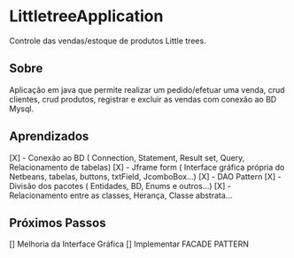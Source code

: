 # LittletreeApplication
Controle das vendas/estoque de produtos Little trees.

## Sobre ##
Aplicação em java que permite realizar um pedido/efetuar uma venda, crud clientes, crud produtos, registrar e excluir as vendas com conexão ao BD Mysql.

## Aprendizados ##

[X] - Conexão ao BD ( Connection, Statement, Result set, Query, Relacionamento de tabelas) 
[X] - Jframe form ( Interface gráfica própria do Netbeans, tabelas, buttons, txtField, JcomboBox...)
[X] - DAO Pattern
[X] - Divisão dos pacotes ( Entidades, BD, Enums e outros...)
[X] - Relacionamento entre as classes, Herança, Classe abstrata...

## Próximos Passos ##

[] Melhoria da Interface Gráfica
[] Implementar FACADE PATTERN
